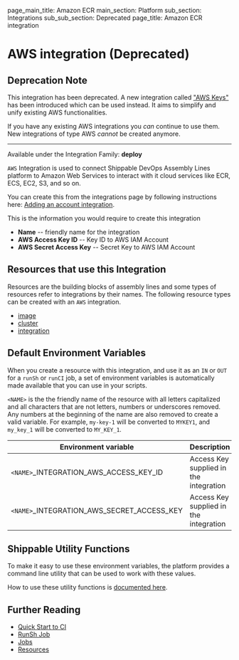 page_main_title: Amazon ECR
main_section: Platform
sub_section: Integrations
sub_sub_section: Deprecated
page_title: Amazon ECR integration

# AWS integration (Deprecated)

## Deprecation Note
This integration has been deprecated. A new integration called ["AWS Keys"](/platform/integration/aws-keys) has been introduced which can be used instead. It aims to simplify and unify existing AWS functionalities.

If you have any existing AWS integrations you _can_ continue to use them. New integrations of type AWS _cannot_ be created anymore.

---

Available under the Integration Family: **deploy**

`AWS` Integration is used to connect Shippable DevOps Assembly Lines platform to Amazon Web Services to interact with it cloud services like ECR, ECS, EC2, S3, and so on.

You can create this from the integrations page by following instructions here: [Adding an account integration](/platform/tutorial/integration/howto-crud-integration/).

This is the information you would require to create this integration

* **Name** -- friendly name for the integration
* **AWS Access Key ID** -- Key ID to AWS IAM Account
* **AWS Secret Access Key** -- Secret Key to AWS IAM Account

## Resources that use this Integration
Resources are the building blocks of assembly lines and some types of resources refer to integrations by their names. The following resource types can be created with an `AWS` integration.

* [image](/platform/workflow/resource/image)
* [cluster](/platform/workflow/resource/cluster)
* [integration](/platform/workflow/resource/integration)

## Default Environment Variables
When you create a resource with this integration, and use it as an `IN` or `OUT` for a `runSh` or `runCI` job, a set of environment variables is automatically made available that you can use in your scripts.

`<NAME>` is the the friendly name of the resource with all letters capitalized and all characters that are not letters, numbers or underscores removed. Any numbers at the beginning of the name are also removed to create a valid variable. For example, `my-key-1` will be converted to `MYKEY1`, and `my_key_1` will be converted to `MY_KEY_1`.

| Environment variable						         | Description        |
| ------			 							         |----------------- |
| `<NAME>`\_INTEGRATION\_AWS\_ACCESS\_KEY\_ID       | Access Key supplied in the integration |
| `<NAME>`\_INTEGRATION\_AWS\_SECRET\_ACCESS\_KEY   | Access Key supplied in the integration |

## Shippable Utility Functions
To make it easy to use these environment variables, the platform provides a command line utility that can be used to work with these values.

How to use these utility functions is [documented here](/platform/tutorial/workflow/using-shipctl).

## Further Reading
* [Quick Start to CI](/getting-started/ci-sample)
* [RunSh Job](/platform/workflow/job/runsh)
* [Jobs](/platform/workflow/job/overview)
* [Resources](/platform/workflow/resource/overview)
